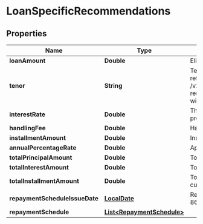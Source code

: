 # LoanSpecificRecommendations

## Properties
Name | Type | Description | Notes
------------ | ------------- | ------------- | -------------
**loanAmount** | **Double** | Eligible Loan amount. |  [optional]
**tenor** | **String** | Tenor for the loan repayment. This is a reference data field. Please use /v1/apac/utilities/referenceData/{tenor} resource to get valid value of this field with description. |  [optional]
**interestRate** | **Double** | The rate of interest applicable to product |  [optional]
**handlingFee** | **Double** | Handling fee to be paid. |  [optional]
**installmentAmount** | **Double** | Installment amount to be paid. |  [optional]
**annualPercentageRate** | **Double** | Applicable Annual Percentage Rate |  [optional]
**totalPrincipalAmount** | **Double** | Total principal to be paid by customer |  [optional]
**totalInterestAmount** | **Double** | Total interest to be paid by customer |  [optional]
**totalInstallmentAmount** | **Double** | Total installment amount to be paid by customer |  [optional]
**repaymentScheduleIssueDate** | [**LocalDate**](LocalDate.md) | Repayment schedule start date in ISO 8601 date format YYYY-MM-DD |  [optional]
**repaymentSchedule** | [**List&lt;RepaymentSchedule&gt;**](RepaymentSchedule.md) |  |  [optional]
